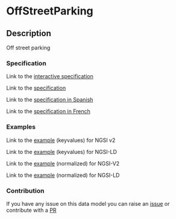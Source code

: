 # OffStreetParking

## Description 

Off street parking
### Specification

Link to the [interactive specification](https://swagger.lab.fiware.org/?url=https://smart-data-models.github.io/dataModel.Parking/OffStreetParking/swagger.yaml)

Link to the [specification](https://github.com/smart-data-models/dataModel.Parking/blob/master/OffStreetParking/doc/spec.md)

Link to the [specification in Spanish](https://github.com/smart-data-models/dataModel.Parking/blob/master/OffStreetParking/doc/spec_ES.md)

Link to the [specification in French](https://github.com/smart-data-models/dataModel.Parking/blob/master/OffStreetParking/doc/spec_FR.md)
### Examples

Link to the [example](https://smart-data-models.github.io/dataModel.Parking/OffStreetParking/examples/example.json) (keyvalues) for NGSI v2

Link to the [example](https://smart-data-models.github.io/dataModel.Parking/OffStreetParking/examples/example.jsonld) (keyvalues) for NGSI-LD

Link to the [example](https://smart-data-models.github.io/dataModel.Parking/OffStreetParking/examples/example-normalized.json) (normalized) for NGSI-V2

Link to the [example](https://smart-data-models.github.io/dataModel.Parking/OffStreetParking/examples/example-normalized.jsonld) (normalized) for NGSI-LD
### Contribution

 If you have any issue on this data model you can raise an [issue](https://github.com/smart-data-models/dataModel.Parking/issues)  or contribute with a [PR](https://github.com/smart-data-models/dataModel.Parking/pulls)